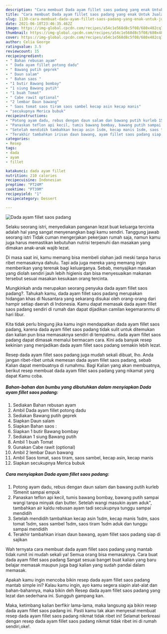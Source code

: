 ```yaml
---
description: "Cara membuat Dada ayam fillet saos padang yang enak Untuk Jualan"
title: "Cara membuat Dada ayam fillet saos padang yang enak Untuk Jualan"
slug: 1130-cara-membuat-dada-ayam-fillet-saos-padang-yang-enak-untuk-jualan
date: 2021-06-10T23:46:35.462Z
image: https://img-global.cpcdn.com/recipes/a54c1e568d8c5f08/680x482cq70/dada-ayam-fillet-saos-padang-foto-resep-utama.jpg
thumbnail: https://img-global.cpcdn.com/recipes/a54c1e568d8c5f08/680x482cq70/dada-ayam-fillet-saos-padang-foto-resep-utama.jpg
cover: https://img-global.cpcdn.com/recipes/a54c1e568d8c5f08/680x482cq70/dada-ayam-fillet-saos-padang-foto-resep-utama.jpg
author: Celia George
ratingvalue: 3.5
reviewcount: 15
recipeingredient:
- " Bahan rebusan ayam"
- " Dada ayam fillet potong dadu"
- " Bawang putih geprek"
- " Daun salam"
- " Bahan saos "
- "1 butir Bawang bombay"
- "1 siung Bawang putih"
- "1 buah Tomat"
- " Cabe rawit optional"
- "2 lembar Daun bawang"
- " Saos tomat saos tiram saos sambel kecap asin kecap manis"
- "secukupnya Merica bubuk"
recipeinstructions:
- "Potong ayam dadu, rebus dengan daun salam dan bawang putih kurleb 15menit sampai empuk"
- "Panaskan teflon api kecil, tumis bawang bombay, bawang putih sampai wangi tanpa minyak dan butter. Setelah wangi masukin ayam aduk&#34;, tambahkan air kaldu rebusan ayam tadi secukupnya tunggu sampai mendidih"
- "Setelah mendidih tambahkan kecap asin 1sdm, kecap manis 1sdm, saos tomat 1sdm, saos sambel 1sdm, saos tiram 1sdm aduk dan tunggu sampai mendidih"
- "Terakhir tambahkan irisan daun bawang, ayam fillet saos padang siap di sajikan"
categories:
- Resep
tags:
- dada
- ayam
- fillet

katakunci: dada ayam fillet 
nutrition: 210 calories
recipecuisine: Indonesian
preptime: "PT24M"
cooktime: "PT39M"
recipeyield: "1"
recipecategory: Dessert

---
```



![Dada ayam fillet saos padang](https://img-global.cpcdn.com/recipes/a54c1e568d8c5f08/680x482cq70/dada-ayam-fillet-saos-padang-foto-resep-utama.jpg)

Selaku seorang istri, menyediakan panganan lezat buat keluarga tercinta adalah hal yang sangat menyenangkan bagi kamu sendiri. Tanggung jawab seorang istri Tidak cuman mengerjakan pekerjaan rumah saja, namun kamu juga harus memastikan kebutuhan nutrisi terpenuhi dan masakan yang dimakan anak-anak wajib lezat.

Di masa  saat ini, kamu memang bisa membeli olahan jadi meski tanpa harus ribet memasaknya dahulu. Tapi ada juga mereka yang memang ingin memberikan yang terenak bagi keluarganya. Sebab, menyajikan masakan yang diolah sendiri jauh lebih higienis dan bisa menyesuaikan makanan tersebut sesuai masakan kesukaan orang tercinta. 



Mungkinkah anda merupakan seorang penyuka dada ayam fillet saos padang?. Tahukah kamu, dada ayam fillet saos padang merupakan hidangan khas di Nusantara yang sekarang disukai oleh orang-orang dari hampir setiap daerah di Indonesia. Kamu dapat memasak dada ayam fillet saos padang sendiri di rumah dan dapat dijadikan camilan kegemaranmu di hari libur.

Kita tidak perlu bingung jika kamu ingin mendapatkan dada ayam fillet saos padang, karena dada ayam fillet saos padang tidak sulit untuk ditemukan dan kalian pun bisa memasaknya sendiri di tempatmu. dada ayam fillet saos padang dapat dimasak memalui bermacam cara. Kini ada banyak resep kekinian yang menjadikan dada ayam fillet saos padang semakin lebih lezat.

Resep dada ayam fillet saos padang juga mudah sekali dibuat, lho. Anda jangan ribet-ribet untuk memesan dada ayam fillet saos padang, sebab Kalian dapat membuatnya di rumahmu. Bagi Kalian yang akan membuatnya, berikut resep membuat dada ayam fillet saos padang yang nikamat yang dapat Kamu coba.

<!--inarticleads1-->

##### Bahan-bahan dan bumbu yang dibutuhkan dalam menyiapkan Dada ayam fillet saos padang:

1. Sediakan  Bahan rebusan ayam
1. Ambil  Dada ayam fillet potong dadu
1. Sediakan  Bawang putih geprek
1. Siapkan  Daun salam
1. Siapkan  Bahan saos :
1. Siapkan 1 butir Bawang bombay
1. Sediakan 1 siung Bawang putih
1. Ambil 1 buah Tomat
1. Gunakan  Cabe rawit (optional)
1. Ambil 2 lembar Daun bawang
1. Ambil  Saos tomat, saos tiram, saos sambel, kecap asin, kecap manis
1. Siapkan secukupnya Merica bubuk




<!--inarticleads2-->

##### Cara menyiapkan Dada ayam fillet saos padang:

1. Potong ayam dadu, rebus dengan daun salam dan bawang putih kurleb 15menit sampai empuk
1. Panaskan teflon api kecil, tumis bawang bombay, bawang putih sampai wangi tanpa minyak dan butter. Setelah wangi masukin ayam aduk&#34;, tambahkan air kaldu rebusan ayam tadi secukupnya tunggu sampai mendidih
1. Setelah mendidih tambahkan kecap asin 1sdm, kecap manis 1sdm, saos tomat 1sdm, saos sambel 1sdm, saos tiram 1sdm aduk dan tunggu sampai mendidih
1. Terakhir tambahkan irisan daun bawang, ayam fillet saos padang siap di sajikan




Wah ternyata cara membuat dada ayam fillet saos padang yang mantab tidak rumit ini mudah sekali ya! Semua orang bisa memasaknya. Cara buat dada ayam fillet saos padang Sangat sesuai banget buat kalian yang baru belajar memasak maupun juga bagi kalian yang sudah pandai dalam memasak.

Apakah kamu ingin mencoba bikin resep dada ayam fillet saos padang mantab simple ini? Kalau kamu ingin, ayo kamu segera siapin alat-alat dan bahan-bahannya, maka bikin deh Resep dada ayam fillet saos padang yang lezat dan sederhana ini. Sungguh gampang kan. 

Maka, ketimbang kalian berfikir lama-lama, maka langsung aja bikin resep dada ayam fillet saos padang ini. Pasti kamu tak akan menyesal membuat resep dada ayam fillet saos padang nikmat tidak ribet ini! Selamat berkreasi dengan resep dada ayam fillet saos padang nikmat tidak ribet ini di rumah sendiri,oke!.

